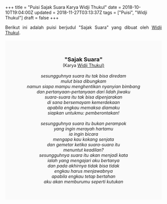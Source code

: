 +++
title = "Puisi Sajak Suara Karya Widji Thukul"
date = 2018-10-10T19:04:00Z
updated = 2018-11-27T03:13:37Z
tags = ["Puisi", "Widji Thukul"]
draft = false
+++

<div dir="ltr" style="text-align: left;" trbidi="on"><div style="text-align: justify;">Berikut ini adalah puisi berjudul "Sajak Suara" yang dibuat oleh <a href="https://ensiklopedia.kemdikbud.go.id/sastra/artikel/Wiji_Thukul" target="_blank">Widji Thukul</a>. </div><br /><div style="background: #FAFAFA; font-size: 14px; height: auto; margin: 0 auto; padding: 50px; text-align: center; width: auto;"><span style="font-size: 18px;"><b>"Sajak Suara"</b></span><br />(Karya <a href="https://www.sekata.web.id/tags/widji-thukul" target="_blank">Widji Thukul)</a> <br /><br /><i>sesungguhnya suara itu tak bisa diredam</i><br /><i>mulut bisa dibungkam</i><br /><i>namun siapa mampu menghentikan nyanyian bimbang</i><br /><i>dan pertanyaan-pertanyaan dari lidah jiwaku</i><br /><i>suara-suara itu tak bisa dipenjarakan</i><br /><i>di sana bersemayam kemerdekaan</i><br /><i>apabila engkau memaksa diamaku</i><br /><i>siapkan untukmu: pemberontakan!</i><br /><i><br /></i><i>sesungguhnya suara itu bukan perampok</i><br /><i>yang ingin merayah hartamu</i><br /><i>ia ingin bicara</i><br /><i>mengapa kau kokang senjata</i><br /><i>dan gemetar ketika suara-suara itu</i><br /><i>menuntut keadilan?</i><br /><i>sesungguhnya suara itu akan menjadi kata</i><br /><i>ialah yang mengajari aku bertanya</i><br /><i>dan pada akhirnya tidak bisa tidak</i><br /><i>engkau harus menjawabnya</i><br /><i>apabila engkau tetap bertahan</i><br /><i>aku akan memburumu seperti kutukan</i></div></div>

